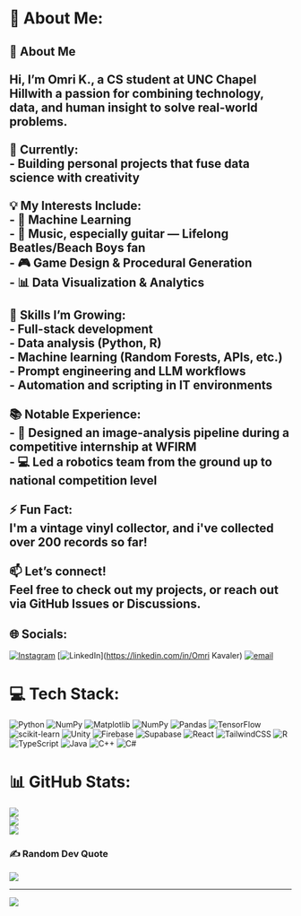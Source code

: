 # 💫 About Me:
## 👋 About Me<br><br>Hi, I’m **Omri K.**, a CS student at UNC Chapel Hillwith a passion for combining **technology**, **data**, and **human insight** to solve real-world problems.<br><br>🔭 **Currently:**  <br>- Building personal projects that fuse data science with creativity  <br><br>💡 **My Interests Include:**  <br>- 🧠 Machine Learning  <br>- 🎸 Music, especially guitar — Lifelong Beatles/Beach Boys fan  <br>- 🎮 Game Design & Procedural Generation  <br>- 📊 Data Visualization & Analytics  <br><br>🌱 **Skills I’m Growing:**  <br>- Full-stack development  <br>- Data analysis (Python, R)  <br>- Machine learning (Random Forests, APIs, etc.)  <br>- Prompt engineering and LLM workflows  <br>- Automation and scripting in IT environments<br><br>📚 **Notable Experience:**  <br>- 📍 Designed an image-analysis pipeline during a competitive internship at WFIRM  <br>- 💻 Led a robotics team from the ground up to national competition level  <br><br>⚡ **Fun Fact:**  <br>I'm a vintage vinyl collector, and i've collected over 200 records so far!<br><br>📫 **Let’s connect!**  <br>Feel free to check out my projects, or reach out via GitHub Issues or Discussions.


## 🌐 Socials:
[![Instagram](https://img.shields.io/badge/Instagram-%23E4405F.svg?logo=Instagram&logoColor=white)](https://instagram.com/omri_kavaler) [![LinkedIn](https://img.shields.io/badge/LinkedIn-%230077B5.svg?logo=linkedin&logoColor=white)](https://linkedin.com/in/Omri Kavaler) [![email](https://img.shields.io/badge/Email-D14836?logo=gmail&logoColor=white)](mailto:omri.kavaler@gmail.com) 

# 💻 Tech Stack:
![Python](https://img.shields.io/badge/python-3670A0?style=for-the-badge&logo=python&logoColor=ffdd54) ![NumPy](https://img.shields.io/badge/numpy-%23013243.svg?style=for-the-badge&logo=numpy&logoColor=white) ![Matplotlib](https://img.shields.io/badge/Matplotlib-%23ffffff.svg?style=for-the-badge&logo=Matplotlib&logoColor=black) ![NumPy](https://img.shields.io/badge/numpy-%23013243.svg?style=for-the-badge&logo=numpy&logoColor=white) ![Pandas](https://img.shields.io/badge/pandas-%23150458.svg?style=for-the-badge&logo=pandas&logoColor=white) ![TensorFlow](https://img.shields.io/badge/TensorFlow-%23FF6F00.svg?style=for-the-badge&logo=TensorFlow&logoColor=white) ![scikit-learn](https://img.shields.io/badge/scikit--learn-%23F7931E.svg?style=for-the-badge&logo=scikit-learn&logoColor=white) ![Unity](https://img.shields.io/badge/unity-%23000000.svg?style=for-the-badge&logo=unity&logoColor=white) ![Firebase](https://img.shields.io/badge/firebase-a08021?style=for-the-badge&logo=firebase&logoColor=ffcd34) ![Supabase](https://img.shields.io/badge/Supabase-3ECF8E?style=for-the-badge&logo=supabase&logoColor=white) ![React](https://img.shields.io/badge/react-%2320232a.svg?style=for-the-badge&logo=react&logoColor=%2361DAFB) ![TailwindCSS](https://img.shields.io/badge/tailwindcss-%2338B2AC.svg?style=for-the-badge&logo=tailwind-css&logoColor=white) ![R](https://img.shields.io/badge/r-%23276DC3.svg?style=for-the-badge&logo=r&logoColor=white) ![TypeScript](https://img.shields.io/badge/typescript-%23007ACC.svg?style=for-the-badge&logo=typescript&logoColor=white) ![Java](https://img.shields.io/badge/java-%23ED8B00.svg?style=for-the-badge&logo=openjdk&logoColor=white) ![C++](https://img.shields.io/badge/c++-%2300599C.svg?style=for-the-badge&logo=c%2B%2B&logoColor=white) ![C#](https://img.shields.io/badge/c%23-%23239120.svg?style=for-the-badge&logo=csharp&logoColor=white)
# 📊 GitHub Stats:
![](https://github-readme-stats.vercel.app/api?username=aurumjpg&theme=dark&hide_border=false&include_all_commits=false&count_private=false)<br/>
![](https://nirzak-streak-stats.vercel.app/?user=aurumjpg&theme=dark&hide_border=false)<br/>
![](https://github-readme-stats.vercel.app/api/top-langs/?username=aurumjpg&theme=dark&hide_border=false&include_all_commits=false&count_private=false&layout=compact)

### ✍️ Random Dev Quote
![](https://quotes-github-readme.vercel.app/api?type=horizontal&theme=radical)

---
[![](https://visitcount.itsvg.in/api?id=aurumjpg&icon=0&color=0)](https://visitcount.itsvg.in)

<!-- Proudly created with GPRM ( https://gprm.itsvg.in ) -->
